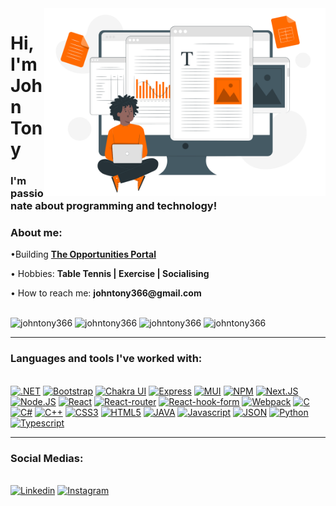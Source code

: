 <img align="right" src="https://raw.githubusercontent.com/gabrlcj/gabrlcj/2aa161dfb942e25ec84396721837dfccc98e08f2/Illustration.svg" alt="Illustration" title="Illustration Storyset" width=450/>
    
<h1 align="left">Hi, I'm John Tony</h1>

<h3 align="left">I'm passionate about programming and technology!</h3>

<div align="left">
    <h3>About me:</h3>
        <p>•Building <b><a href="https://www.theopportunitiesportal.com/">The Opportunities Portal</a></b></p>
        <p>• Hobbies: <b>Table Tennis | Exercise | Socialising</b></p>
        <p>• How to reach me: <b>johntony366@gmail.com</b></p>
</div><br>

<div align="start">
    <img height="175em" src="https://github-readme-stats.vercel.app/api/top-langs?username=johntony366&show_icons=true&locale=en&layout=compact&theme=radical" alt="johntony366" />
    <img height="175em" src="https://github-readme-stats.vercel.app/api?username=johntony366&show_icons=true&locale=en&theme=radical" alt="johntony366"/>
    <img height="175em" src="https://github-readme-streak-stats.herokuapp.com/?user=johntony366&theme=radical" alt="johntony366"/>
    <img height="175em" src="https://leetcode.card.workers.dev/?username=johntony366&theme=dark" alt="johntony366"/>
</div>
    
---

<div>
  <h3>Languages and tools I've worked with:</h3><br>
    <a href="https://"><img src="https://img.shields.io/badge/.NET-5C2D91?style=for-the-badge&logo=.net&logoColor=white" alt=".NET"></a>
    <a href="https://"><img src="https://img.shields.io/badge/bootstrap-%23563D7C.svg?style=for-the-badge&logo=bootstrap&logoColor=white" alt="Bootstrap"></a>
    <a href="https://"><img src="https://img.shields.io/badge/chakra-%234ED1C5.svg?style=for-the-badge&logo=chakraui&logoColor=white" alt="Chakra UI"></a>
    <a href="https://"><img src="https://img.shields.io/badge/express.js-%23404d59.svg?style=for-the-badge&logo=express&logoColor=%2361DAFB" alt="Express"></a>
    <a href="https://"><img src="https://img.shields.io/badge/MUI-%230081CB.svg?style=for-the-badge&logo=mui&logoColor=white" alt="MUI"></a>
    <a href="https://"><img src="https://img.shields.io/badge/NPM-%23000000.svg?style=for-the-badge&logo=npm&logoColor=white" alt="NPM"></a>
    <a href="https://"><img src="https://img.shields.io/badge/Next-black?style=for-the-badge&logo=next.js&logoColor=white" alt="Next.JS"></a>
    <a href="https://"><img src="https://img.shields.io/badge/node.js-6DA55F?style=for-the-badge&logo=node.js&logoColor=white" alt="Node.JS"></a>
    <a href="https://"><img src="https://img.shields.io/badge/react-%2320232a.svg?style=for-the-badge&logo=react&logoColor=%2361DAFB" alt="React"></a>
    <a href="https://"><img src="https://img.shields.io/badge/React_Router-CA4245?style=for-the-badge&logo=react-router&logoColor=white" alt="React-router"></a>
    <a href="https://"><img src="https://img.shields.io/badge/React%20Hook%20Form-%23EC5990.svg?style=for-the-badge&logo=reacthookform&logoColor=white" alt="React-hook-form"></a>
    <a href="https://"><img src="https://img.shields.io/badge/webpack-%238DD6F9.svg?style=for-the-badge&logo=webpack&logoColor=black" alt="Webpack"></a>
    <a href="https://"><img src="https://img.shields.io/badge/C-00599C?style=for-the-badge&logo=c&logoColor=white" alt="C"></a>
    <a href="https://"><img src="https://img.shields.io/badge/C%23-239120?style=for-the-badge&logo=c-sharp&logoColor=white" alt="C#"></a>
    <a href="https://"><img src="https://img.shields.io/badge/C%2B%2B-00599C?style=for-the-badge&logo=c%2B%2B&logoColor=white" alt="C++"></a>
    <a href="https://"><img src="https://img.shields.io/badge/CSS3-1572B6?style=for-the-badge&logo=css3&logoColor=white" alt="CSS3"></a>
    <a href="https://"><img src="https://img.shields.io/badge/HTML5-E34F26?style=for-the-badge&logo=html5&logoColor=white" alt="HTML5"></a>
    <a href="https://"><img src="https://img.shields.io/badge/java-%23ED8B00.svg?style=for-the-badge&logo=java&logoColor=white" alt="JAVA"></a>
        <a href="https://"><img src="https://img.shields.io/badge/JavaScript-323330?style=for-the-badge&logo=javascript&logoColor=F7DF1E" alt="Javascript"></a>
    <a href="https://"><img src="https://img.shields.io/badge/json-5E5C5C?style=for-the-badge&logo=json&logoColor=white" alt="JSON"></a>
    <a href="https://"><img src="https://img.shields.io/badge/Python-FFD43B?style=for-the-badge&logo=python&logoColor=blue" alt="Python"></a>
    <a href="https://"><img src="https://img.shields.io/badge/TypeScript-007ACC?style=for-the-badge&logo=typescript&logoColor=white" alt="Typescript"></a>
</div>

___

<div>
  <h3>Social Medias:</h3><br>
    <a href="https://www.linkedin.com/in/johntony366/" target="_blank"><img src="https://img.shields.io/badge/linkedin-%230077B5.svg?style=for-the-badge&logo=linkedin&logoColor=white" alt="Linkedin"></a>
    <a href="https://www.instagram.com/gabrlcj/" target="_blank"><img src="https://img.shields.io/badge/Instagram-%23E4405F.svg?style=for-the-badge&logo=Instagram&logoColor=white" alt="Instagram"></a>
</div>
